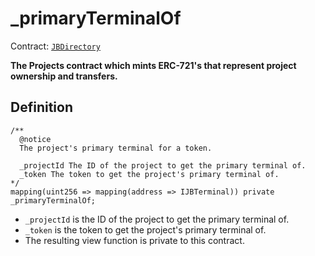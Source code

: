 # _primaryTerminalOf

Contract: [`JBDirectory`](../)‌

**The Projects contract which mints ERC-721's that represent project ownership and transfers.**

## Definition

```solidity
/** 
  @notice 
  The project's primary terminal for a token.

  _projectId The ID of the project to get the primary terminal of.
  _token The token to get the project's primary terminal of.
*/
mapping(uint256 => mapping(address => IJBTerminal)) private _primaryTerminalOf;
```

* `_projectId` is the ID of the project to get the primary terminal of.
* `_token` is the token to get the project's primary terminal of.
* The resulting view function is private to this contract.
